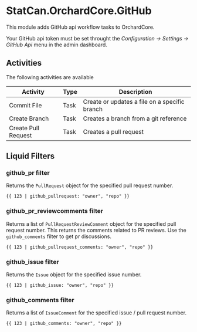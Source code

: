 # StatCan.OrchardCore.GitHub

This module adds GitHub api workflow tasks to OrchardCore.

Your GitHub api token must be set throught the _Configuration -> Settings -> GitHub Api_ menu in the admin dashboard.

## Activities

The following activities are available

| Activity | Type | Description |
| -------- | ---- | ----------- |
| Commit File | Task | Create or updates a file on a specific branch |
| Create Branch | Task | Creates a branch from a git reference |
| Create Pull Request | Task | Creates a pull request |


## Liquid Filters

### github_pr filter

Returns the `PullRequest` object for the specified pull request number.

```liquid
{{ 123 | github_pullrequest: "owner", "repo" }}
```

### github_pr_reviewcomments filter

Returns a list of `PullRequestReviewComment` object for the specified pull request number.
This returns the comments related to PR reviews. Use the `github_comments` filter to get pr discussions.

```liquid
{{ 123 | github_pullrequest_comments: "owner", "repo" }}
```

### github_issue filter

Returns the `Issue` object for the specified issue number.

```liquid
{{ 123 | github_issue: "owner", "repo" }}
```

### github_comments filter

Returns a list of `IssueComment` for the specified issue / pull request number.

```liquid
{{ 123 | github_comments: "owner", "repo" }}
```
